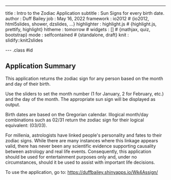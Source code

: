 ---
title       : Intro to the Zodiac Application
subtitle    : Sun Signs for every birth date.
author      : Duff Bailey
job         : May 16, 2022
framework   : io2012        # {io2012, html5slides, shower, dzslides, ...}
highlighter : highlight.js  # {highlight.js, prettify, highlight}
hitheme     : tomorrow      # 
widgets     : []            # {mathjax, quiz, bootstrap}
mode        : selfcontained # {standalone, draft}
knit        : slidify::knit2slides

--- .class #id 

## Application Summary

This application returns the zodiac sign for any person based on the month and day of their birth.

Use the sliders to set the month number (1 for January, 2 for February, etc.) and the day of the month.  The appropriate sun sign will be displayed as output.

Birth dates are based on the Gregorian calendar.  Illogical month/day combinations such as 02/31 return the zodiac sign for their logical equivalent: (03/03).

For millenia, astrologists have linked people's personality and fates to their zodiac signs. While there are many instances where this linkage appears valid, there has never been any scientific evidence supporting causality between astrology and real life events.  Consequently, this application should be used for entertainment purposes only and, under no circumstances, should it be used to assist with important life decisions.

To use the application, go to: https://duffbailey.shinyapps.io/Wk4Assign/
